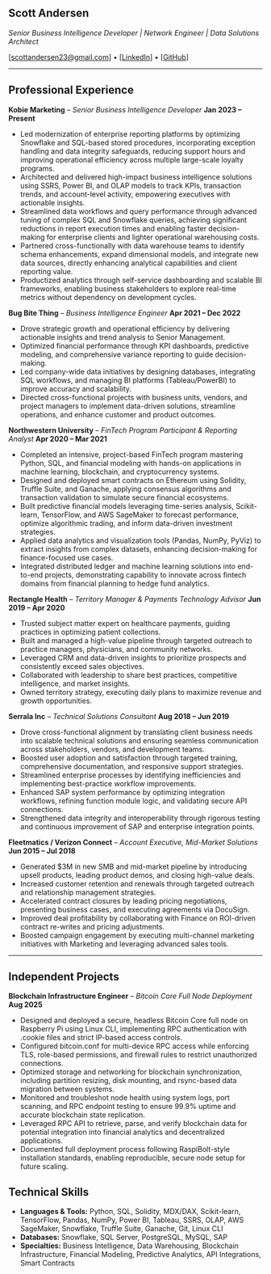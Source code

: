 ## **Scott Andersen**

 *Senior Business Intelligence Developer | Network Engineer | Data Solutions Architect*

[scottandersen23@gmail.com] • \[[LinkedIn](https://www.linkedin.com/in/scott-andersen-3208897b/)] • \[[GitHub](https://github.com/scottandersen23)]

---

## **Professional Experience**

**Kobie Marketing** – *Senior Business Intelligence Developer*
**Jan 2023 – Present**

- Led modernization of enterprise reporting platforms by optimizing Snowflake and SQL-based stored procedures, incorporating exception handling and data integrity safeguards, reducing support hours and improving operational efficiency across multiple large-scale loyalty programs.
- Architected and delivered high-impact business intelligence solutions using SSRS, Power BI, and OLAP models to track KPIs, transaction trends, and account-level activity, empowering executives with actionable insights.
- Streamlined data workflows and query performance through advanced tuning of complex SQL and Snowflake queries, achieving significant reductions in report execution times and enabling faster decision-making for enterprise clients and lighter operational warehousing costs.
- Partnered cross-functionally with data warehouse teams to identify schema enhancements, expand dimensional models, and integrate new data sources, directly enhancing analytical capabilities and client reporting value.
- Productized analytics through self-service dashboarding and scalable BI frameworks, enabling business stakeholders to explore real-time metrics without dependency on development cycles.

**Bug Bite Thing** – *Business Intelligence Engineer*
**Apr 2021 – Dec 2022**

- Drove strategic growth and operational efficiency by delivering actionable insights and trend analysis to Senior Management.
- Optimized financial performance through KPI dashboards, predictive modeling, and comprehensive variance reporting to guide decision-making.
- Led company-wide data initiatives by designing databases, integrating SQL workflows, and managing BI platforms (Tableau/PowerBI) to improve accuracy and scalability.
- Directed cross-functional projects with business units, vendors, and project managers to implement data-driven solutions, streamline operations, and enhance customer and product outcomes.


**Northwestern University** – *FinTech Program Participant & Reporting Analyst*
**Apr 2020 – Mar 2021**

- Completed an intensive, project-based FinTech program mastering Python, SQL, and financial modeling with hands-on applications in machine learning, blockchain, and cryptocurrency systems.
- Designed and deployed smart contracts on Ethereum using Solidity, Truffle Suite, and Ganache, applying consensus algorithms and transaction validation to simulate secure financial ecosystems.
- Built predictive financial models leveraging time-series analysis, Scikit-learn, TensorFlow, and AWS SageMaker to forecast performance, optimize algorithmic trading, and inform data-driven investment strategies.
- Applied data analytics and visualization tools (Pandas, NumPy, PyViz) to extract insights from complex datasets, enhancing decision-making for finance-focused use cases.
- Integrated distributed ledger and machine learning solutions into end-to-end projects, demonstrating capability to innovate across fintech domains from financial planning to hedge fund analytics.

**Rectangle Health** – *Territory Manager & Payments Technology Advisor*
**Jun 2019 – Apr 2020**

- Trusted subject matter expert on healthcare payments, guiding practices in optimizing patient collections.
- Built and managed a high-value pipeline through targeted outreach to practice managers, physicians, and community networks.
- Leveraged CRM and data-driven insights to prioritize prospects and consistently exceed sales objectives.
- Collaborated with leadership to share best practices, competitive intelligence, and market insights.
- Owned territory strategy, executing daily plans to maximize revenue and growth opportunities.

**Serrala Inc** – *Technical Solutions Consultant*
**Aug 2018 – Jun 2019**

- Drove cross-functional alignment by translating client business needs into scalable technical solutions and ensuring seamless communication across stakeholders, vendors, and development teams.
- Boosted user adoption and satisfaction through targeted training, comprehensive documentation, and responsive support strategies.
- Streamlined enterprise processes by identifying inefficiencies and implementing best-practice workflow improvements.
- Enhanced SAP system performance by optimizing integration workflows, refining function module logic, and validating secure API connections.
- Strengthened data integrity and interoperability through rigorous testing and continuous improvement of SAP and enterprise integration points.

**Fleetmatics / Verizon Connect** – *Account Executive, Mid-Market Solutions*
**Jun 2015 – Jul 2018**

- Generated $3M in new SMB and mid-market pipeline by introducing upsell products, leading product demos, and closing high-value deals.
- Increased customer retention and renewals through targeted outreach and relationship management strategies.
- Accelerated contract closures by leading pricing negotiations, presenting business cases, and executing agreements via DocuSign.
- Improved deal profitability by collaborating with Finance on ROI-driven contract re-writes and pricing adjustments.
- Boosted campaign engagement by executing multi-channel marketing initiatives with Marketing and leveraging advanced sales tools.

---

## **Independent Projects**
**Blockchain Infrastructure Engineer** – *Bitcoin Core Full Node Deployment*
**Aug 2025**

- Designed and deployed a secure, headless Bitcoin Core full node on Raspberry Pi using Linux CLI, implementing RPC authentication with .cookie files and strict IP-based access controls.
- Configured bitcoin.conf for multi-device RPC access while enforcing TLS, role-based permissions, and firewall rules to restrict unauthorized connections.
- Optimized storage and networking for blockchain synchronization, including partition resizing, disk mounting, and rsync-based data migration between systems.
- Monitored and troubleshot node health using system logs, port scanning, and RPC endpoint testing to ensure 99.9% uptime and accurate blockchain state replication.
- Leveraged RPC API to retrieve, parse, and verify blockchain data for potential integration into financial analytics and decentralized applications.
- Documented full deployment process following RaspiBolt-style installation standards, enabling reproducible, secure node setup for future scaling.


## **Technical Skills**

- **Languages & Tools:** Python, SQL, Solidity, MDX/DAX, Scikit-learn, TensorFlow, Pandas, NumPy, Power BI, Tableau, SSRS, OLAP, AWS SageMaker, Snowflake, Truffle Suite, Ganache, Git, Linux CLI
- **Databases:** Snowflake, SQL Server, PostgreSQL, MySQL, SAP
- **Specialties:** Business Intelligence, Data Warehousing, Blockchain Infrastructure, Financial Modeling, Predictive Analytics, API Integrations, Smart Contracts
